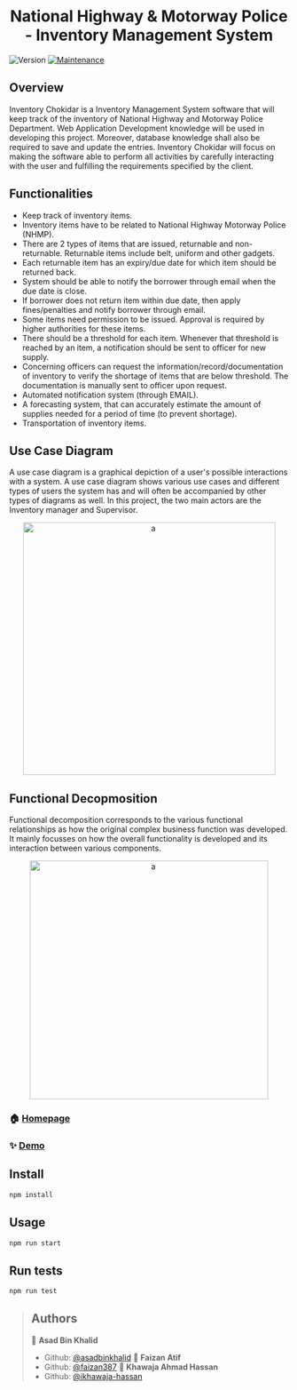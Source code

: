 <h1 align="center">National Highway & Motorway Police - Inventory Management System</h1>
<p>
  <img alt="Version" src="https://img.shields.io/badge/version-1.0.0-blue.svg?cacheSeconds=2592000" />
  <a href="https://github.com/asadbinkhalid/SE-Project/graphs/commit-activity" target="_blank">
    <img alt="Maintenance" src="https://img.shields.io/badge/Maintained%3F-yes-green.svg" />
  </a>
</p>

## Overview

Inventory Chokidar is a Inventory Management System software that will keep track of
the inventory of National Highway and Motorway Police Department. Web Application
Development knowledge will be used in developing this project. Moreover, database
knowledge shall also be required to save and update the entries. Inventory Chokidar will focus on making the software able to perform
all activities by carefully interacting with the user and fulfilling the requirements specified by
the client.

## Functionalities

- Keep track of inventory items.
- Inventory items have to be related to National Highway Motorway Police (NHMP).
- There are 2 types of items that are issued, returnable and non-returnable. Returnable
items include belt, uniform and other gadgets.
- Each returnable item has an expiry/due date for which item should be returned back.
- System should be able to notify the borrower through email when the due date is close.
- If borrower does not return item within due date, then apply fines/penalties and notify
borrower through email.
- Some items need permission to be issued. Approval is required by higher authorities
for these items.
- There should be a threshold for each item. Whenever that threshold is reached by an
item, a notification should be sent to officer for new supply.
- Concerning officers can request the information/record/documentation of inventory to
verify the shortage of items that are below threshold. The documentation is manually
sent to officer upon request.
- Automated notification system (through EMAIL).
- A forecasting system, that can accurately estimate the amount of supplies needed for a
period of time (to prevent shortage).
- Transportation of inventory items.

## Use Case Diagram

A use case diagram is a graphical depiction of a user's possible interactions with a system. A use case diagram shows various use cases and different types of users the system has and will often be accompanied by other types of diagrams as well. In this project, the two main actors are the Inventory manager and Supervisor.

<p align="center">
  <img width="455" alt="a" src="https://user-images.githubusercontent.com/54681019/120927503-7317df00-c6fa-11eb-8afd-9ab3cb2080b4.PNG">
</p>

## Functional Decopmosition

Functional decomposition corresponds to the various functional relationships as how the original complex business function was developed. It mainly focusses on how the overall functionality is developed and its interaction between various components.

<p align="center">
  <img width="430" alt="a" src="https://user-images.githubusercontent.com/54681019/120927645-018c6080-c6fb-11eb-894e-77d607b5171f.PNG">
</p>

### 🏠 [Homepage](https://github.com/asadbinkhalid/Inventory-Chokidar)

### ✨ [Demo](https://radiant-depths-70569.herokuapp.com/)

## Install

```sh
npm install
```

## Usage

```sh
npm run start
```

## Run tests

```sh
npm run test
```

> ## Authors
> 👤 **Asad Bin Khalid**
> * Github: [@asadbinkhalid](https://github.com/asadbinkhalid)
> 👤 **Faizan Atif**
> * Github: [@faizan387](https://github.com/faizan387)
> 👤 **Khawaja Ahmad Hassan**
> * Github: [@ikhawaja-hassan](https://github.com/ikhawaja-hassan)

